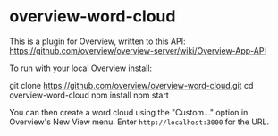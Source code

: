 overview-word-cloud
===================

This is a plugin for Overview, written to this API: https://github.com/overview/overview-server/wiki/Overview-App-API

To run with your local Overview install:

  git clone https://github.com/overview/overview-word-cloud.git
  cd overview-word-cloud
  npm install
  npm start
  
You can then create a word cloud using the "Custom..." option in Overview's New View menu. Enter ``http://localhost:3000`` for the URL.
